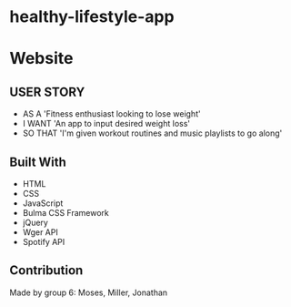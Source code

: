 ﻿# healthy-lifestyle-app

# Website


## USER STORY
* AS A 'Fitness enthusiast looking to lose weight'
* I WANT 'An app to input desired weight loss'
* SO THAT 'I'm given workout routines and music playlists to go along'


## Built With
* HTML
* CSS
* JavaScript
* Bulma CSS Framework
* jQuery
* Wger API
* Spotify API


## Contribution
Made by group 6: Moses, Miller, Jonathan
